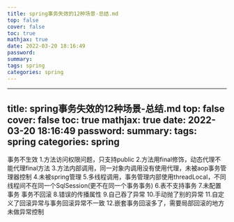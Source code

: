 ```yaml
---
title: spring事务失效的12种场景-总结.md
top: false
cover: false
toc: true
mathjax: true
date: 2022-03-20 18:16:49
password:
summary:
tags: spring
categories: spring
---
```

---
title: spring事务失效的12种场景-总结.md
top: false
cover: false
toc: true
mathjax: true
date: 2022-03-20 18:16:49
password:
summary:
tags: spring
categories: spring
---

事务不生效
1.方法访问权限问题，只支持public
2.方法用final修饰，动态代理不能代理final方法
3.方法内部调用，同一对象内调用没有使用代理，未被aop事务管理器控制
4.未被spring管理
5.多线程调用，事务管理内部使用threadLocal，不同线程间不在同一个SqlSession(更不在同一个事务事务)
6.表不支持事务
7.未配置事务
事务不回滚
8.错误的传播属性
9.自己吞了异常
10.手动抛了别的异常
11.自定义了回滚异常与事务回滚异常不一致
12.嵌套事务回滚多了，需要局部回滚的地方未做异常控制
